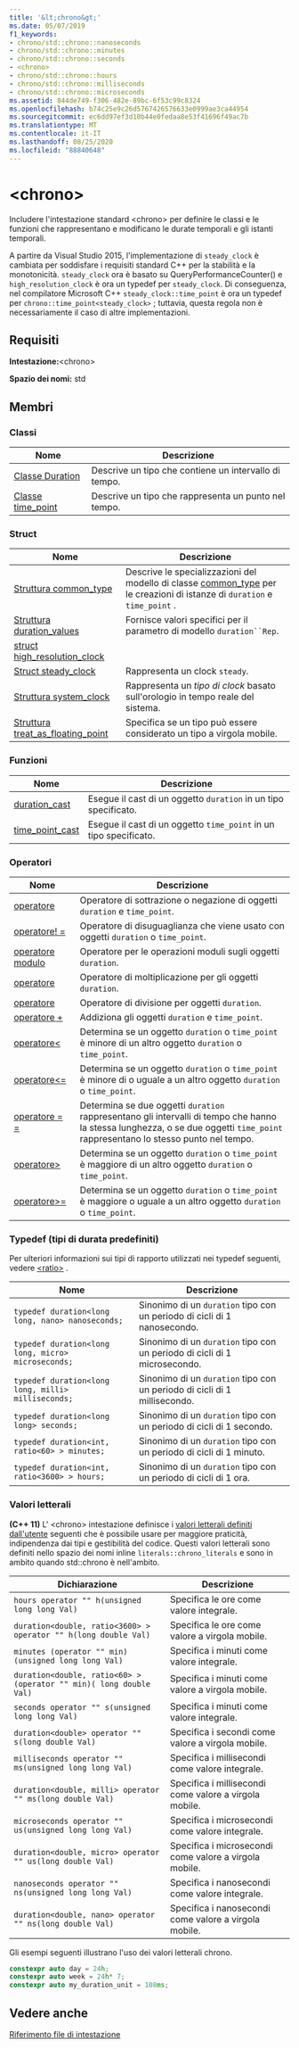 ```yaml
---
title: '&lt;chrono&gt;'
ms.date: 05/07/2019
f1_keywords:
- chrono/std::chrono::nanoseconds
- chrono/std::chrono::minutes
- chrono/std::chrono::seconds
- <chrono>
- chrono/std::chrono::hours
- chrono/std::chrono::milliseconds
- chrono/std::chrono::microseconds
ms.assetid: 844de749-f306-482e-89bc-6f53c99c8324
ms.openlocfilehash: b74c25e9c26d5767426576633e0999ae3ca44954
ms.sourcegitcommit: ec6dd97ef3d10b44e0fedaa8e53f41696f49ac7b
ms.translationtype: MT
ms.contentlocale: it-IT
ms.lasthandoff: 08/25/2020
ms.locfileid: "88840648"
---
```

# <a name="ltchronogt"></a>&lt;chrono&gt;

Includere l'intestazione standard \<chrono> per definire le classi e le funzioni che rappresentano e modificano le durate temporali e gli istanti temporali.

A partire da Visual Studio 2015, l'implementazione di `steady_clock` è cambiata per soddisfare i requisiti standard C++ per la stabilità e la monotonicità. `steady_clock` ora è basato su QueryPerformanceCounter() e `high_resolution_clock` è ora un typedef per `steady_clock`. Di conseguenza, nel compilatore Microsoft C++ `steady_clock::time_point` è ora un typedef per `chrono::time_point<steady_clock>` ; tuttavia, questa regola non è necessariamente il caso di altre implementazioni.

## <a name="requirements"></a>Requisiti

**Intestazione:**\<chrono>

**Spazio dei nomi:** std

## <a name="members"></a>Membri

### <a name="classes"></a>Classi

|Nome|Descrizione|
|-|-|
|[Classe Duration](../standard-library/duration-class.md)|Descrive un tipo che contiene un intervallo di tempo.|
|[Classe time_point](../standard-library/time-point-class.md)|Descrive un tipo che rappresenta un punto nel tempo.|

### <a name="structs"></a>Struct

|Nome|Descrizione|
|-|-|
|[Struttura common_type](../standard-library/common-type-structure.md)|Descrive le specializzazioni del modello di classe [common_type](../standard-library/common-type-class.md) per le creazioni di istanze di `duration` e `time_point` .|
|[Struttura duration_values](../standard-library/duration-values-structure.md)|Fornisce valori specifici per il parametro di modello `duration``Rep`.|
|[struct high_resolution_clock](../standard-library/high-resolution-clock-struct.md)||
|[Struct steady_clock](../standard-library/steady-clock-struct.md)|Rappresenta un clock `steady`.|
|[Struttura system_clock](../standard-library/system-clock-structure.md)|Rappresenta un *tipo di clock* basato sull'orologio in tempo reale del sistema.|
|[Struttura treat_as_floating_point](../standard-library/treat-as-floating-point-structure.md)|Specifica se un tipo può essere considerato un tipo a virgola mobile.|

### <a name="functions"></a>Funzioni

|Nome|Descrizione|
|-|-|
|[duration_cast](../standard-library/chrono-functions.md#duration_cast)|Esegue il cast di un oggetto `duration` in un tipo specificato.|
|[time_point_cast](../standard-library/chrono-functions.md#time_point_cast)|Esegue il cast di un oggetto `time_point` in un tipo specificato.|

### <a name="operators"></a>Operatori

|Nome|Descrizione|
|-|-|
|[operatore](../standard-library/chrono-operators.md#operator-)|Operatore di sottrazione o negazione di oggetti `duration` e `time_point`.|
|[operatore! =](../standard-library/chrono-operators.md#op_neq)|Operatore di disuguaglianza che viene usato con oggetti `duration` o `time_point`.|
|[operatore modulo](../standard-library/chrono-operators.md#op_modulo)|Operatore per le operazioni moduli sugli oggetti `duration`.|
|[operatore](../standard-library/chrono-operators.md#op_star)|Operatore di moltiplicazione per gli oggetti `duration`.|
|[operatore](../standard-library/chrono-operators.md#op_div)|Operatore di divisione per oggetti `duration`.|
|[operatore +](../standard-library/chrono-operators.md#op_add)|Addiziona gli oggetti `duration` e `time_point`.|
|[operatore&lt;](../standard-library/chrono-operators.md#op_lt)|Determina se un oggetto `duration` o `time_point` è minore di un altro oggetto `duration` o `time_point`.|
|[operatore&lt;=](../standard-library/chrono-operators.md#op_lt_eq)|Determina se un oggetto `duration` o `time_point` è minore di o uguale a un altro oggetto `duration` o `time_point`.|
|[operatore = =](../standard-library/chrono-operators.md#op_eq_eq)|Determina se due oggetti `duration` rappresentano gli intervalli di tempo che hanno la stessa lunghezza, o se due oggetti `time_point` rappresentano lo stesso punto nel tempo.|
|[operatore&gt;](../standard-library/chrono-operators.md#op_gt)|Determina se un oggetto `duration` o `time_point` è maggiore di un altro oggetto `duration` o `time_point`.|
|[operatore&gt;=](../standard-library/chrono-operators.md#op_gt_eq)|Determina se un oggetto `duration` o `time_point` è maggiore o uguale a un altro oggetto `duration` o `time_point`.|

### <a name="typedefs-predefined-duration-types"></a>Typedef (tipi di durata predefiniti)

Per ulteriori informazioni sui tipi di rapporto utilizzati nei typedef seguenti, vedere [\<ratio>](../standard-library/ratio.md) .

|Nome|Descrizione|
|-|-|
|`typedef duration<long long, nano> nanoseconds;`|Sinonimo di un `duration` tipo con un periodo di cicli di 1 nanosecondo.|
|`typedef duration<long long, micro> microseconds;`|Sinonimo di un `duration` tipo con un periodo di cicli di 1 microsecondo.|
|`typedef duration<long long, milli> milliseconds;`|Sinonimo di un `duration` tipo con un periodo di cicli di 1 millisecondo.|
|`typedef duration<long long> seconds;`|Sinonimo di un `duration` tipo con un periodo di cicli di 1 secondo.|
|`typedef duration<int, ratio<60> > minutes;`|Sinonimo di un `duration` tipo con un periodo di cicli di 1 minuto.|
|`typedef duration<int, ratio<3600> > hours;`|Sinonimo di un `duration` tipo con un periodo di cicli di 1 ora.|

### <a name="literals"></a>Valori letterali

**(C++ 11)** L' \<chrono> intestazione definisce i [valori letterali definiti dall'utente](../cpp/user-defined-literals-cpp.md) seguenti che è possibile usare per maggiore praticità, indipendenza dai tipi e gestibilità del codice. Questi valori letterali sono definiti nello spazio dei nomi inline `literals::chrono_literals` e sono in ambito quando std::chrono è nell'ambito.

|Dichiarazione|Descrizione|
|-|-|
|`hours operator "" h(unsigned long long Val)`|Specifica le ore come valore integrale.|
|`duration<double, ratio<3600> > operator "" h(long double Val)`|Specifica le ore come valore a virgola mobile.|
|`minutes (operator "" min)(unsigned long long Val)`|Specifica i minuti come valore integrale.|
|`duration<double, ratio<60> > (operator "" min)( long double Val)`|Specifica i minuti come valore a virgola mobile.|
|`seconds operator "" s(unsigned long long Val)`|Specifica i minuti come valore integrale.|
|`duration<double> operator "" s(long double Val)`|Specifica i secondi come valore a virgola mobile.|
|`milliseconds operator "" ms(unsigned long long Val)`|Specifica i millisecondi come valore integrale.|
|`duration<double, milli> operator "" ms(long double Val)`|Specifica i millisecondi come valore a virgola mobile.|
|`microseconds operator "" us(unsigned long long Val)`|Specifica i microsecondi come valore integrale.|
|`duration<double, micro> operator "" us(long double Val)`|Specifica i microsecondi come valore a virgola mobile.|
|`nanoseconds operator "" ns(unsigned long long Val)`|Specifica i nanosecondi come valore integrale.|
|`duration<double, nano> operator "" ns(long double Val)`|Specifica i nanosecondi come valore a virgola mobile.|

Gli esempi seguenti illustrano l'uso dei valori letterali chrono.

```cpp
constexpr auto day = 24h;
constexpr auto week = 24h* 7;
constexpr auto my_duration_unit = 108ms;
```

## <a name="see-also"></a>Vedere anche

[Riferimento file di intestazione](../standard-library/cpp-standard-library-header-files.md)
